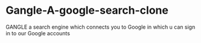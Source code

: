 # Gangle-A-google-search-clone
GANGLE a search engine which connects you to Google in which u can sign in to our Google accounts
